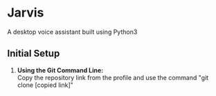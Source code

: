 # Jarvis
A desktop voice assistant built using Python3

## Initial Setup
  1. **Using the Git Command Line:**  
     Copy the repository link from the profile and use the command "git clone [copied link]"  
    
